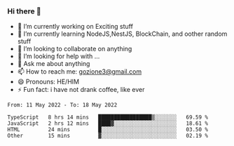 ### Hi there 👋

<!--
**charlieScript/charlieScript** is a ✨ _special_ ✨ repository because its `README.md` (this file) appears on your GitHub profile.

Here are some ideas to get you started: -->

- 🔭 I’m currently working on Exciting stuff
- 🌱 I’m currently learning NodeJS,NestJS, BlockChain, and oother random stuff
- 👯 I’m looking to collaborate on anything
- 🤔 I’m looking for help with ...
- 💬 Ask me about anything
- 📫 How to reach me: gozione3@gmail.com
- 😄 Pronouns: HE/HIM
- ⚡ Fun fact: i have not drank coffee, like ever
<!--START_SECTION:waka-->

```text
From: 11 May 2022 - To: 18 May 2022

TypeScript   8 hrs 14 mins   █████████████████▒░░░░░░░   69.59 %
JavaScript   2 hrs 12 mins   ████▓░░░░░░░░░░░░░░░░░░░░   18.61 %
HTML         24 mins         █░░░░░░░░░░░░░░░░░░░░░░░░   03.50 %
Other        15 mins         ▓░░░░░░░░░░░░░░░░░░░░░░░░   02.19 %
```

<!--END_SECTION:waka-->
